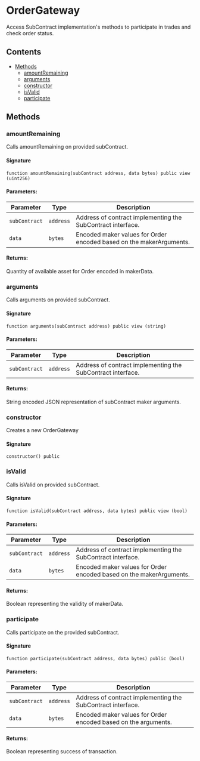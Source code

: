 # OrderGateway

Access SubContract implementation's methods to participate in trades and check order status.

## Contents

-   [Methods](undefined)
    -   [amountRemaining](#amountremaining)
    -   [arguments](#arguments)
    -   [constructor](#constructor)
    -   [isValid](#isvalid)
    -   [participate](#participate)

## Methods

### amountRemaining

Calls amountRemaining on provided subContract.

#### Signature

```solidity
function amountRemaining(subContract address, data bytes) public view (uint256)
```

#### Parameters:

| Parameter     | Type      | Description                                                         |
| ------------- | --------- | ------------------------------------------------------------------- |
| `subContract` | `address` | Address of contract implementing the SubContract interface.         |
| `data`        | `bytes`   | Encoded maker values for Order encoded based on the makerArguments. |

#### Returns:

Quantity of available asset for Order encoded in makerData.

### arguments

Calls arguments on provided subContract.

#### Signature

```solidity
function arguments(subContract address) public view (string)
```

#### Parameters:

| Parameter     | Type      | Description                                                 |
| ------------- | --------- | ----------------------------------------------------------- |
| `subContract` | `address` | Address of contract implementing the SubContract interface. |

#### Returns:

String encoded JSON representation of subContract maker arguments.

### constructor

Creates a new OrderGateway

#### Signature

```solidity
constructor() public
```

### isValid

Calls isValid on provided subContract.

#### Signature

```solidity
function isValid(subContract address, data bytes) public view (bool)
```

#### Parameters:

| Parameter     | Type      | Description                                                         |
| ------------- | --------- | ------------------------------------------------------------------- |
| `subContract` | `address` | Address of contract implementing the SubContract interface.         |
| `data`        | `bytes`   | Encoded maker values for Order encoded based on the makerArguments. |

#### Returns:

Boolean representing the validity of makerData.

### participate

Calls participate on the provided subContract.

#### Signature

```solidity
function participate(subContract address, data bytes) public (bool)
```

#### Parameters:

| Parameter     | Type      | Description                                                    |
| ------------- | --------- | -------------------------------------------------------------- |
| `subContract` | `address` | Address of contract implementing the SubContract interface.    |
| `data`        | `bytes`   | Encoded maker values for Order encoded based on the arguments. |

#### Returns:

Boolean representing success of transaction.
